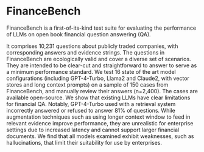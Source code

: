 # FinanceBench

FinanceBench is a first-of-its-kind test suite for evaluating the performance of LLMs on open book financial question answering (QA).

It comprises 10,231 questions about publicly traded companies, with corresponding answers and evidence strings. The questions in FinanceBench are ecologically valid and cover a diverse set of scenarios. They are intended to be clear-cut and straightforward to answer to serve as a minimum performance standard.
We test 16 state of the art model configurations (including GPT-4-Turbo, Llama2 and Claude2, with vector stores and long context prompts) on a sample of 150 cases from FinanceBench, and manually review their answers (n=2,400). The cases are available open-source.
We show that existing LLMs have clear limitations for financial QA. Notably, GPT-4-Turbo used with a retrieval system incorrectly answered or refused to answer 81\% of questions.
While augmentation techniques such as using longer context window to feed in relevant evidence improve performance, they are unrealistic for enterprise settings due to increased latency and cannot support larger financial documents.
We find that all models examined exhibit weaknesses, such as hallucinations, that limit their suitability for use by enterprises.
